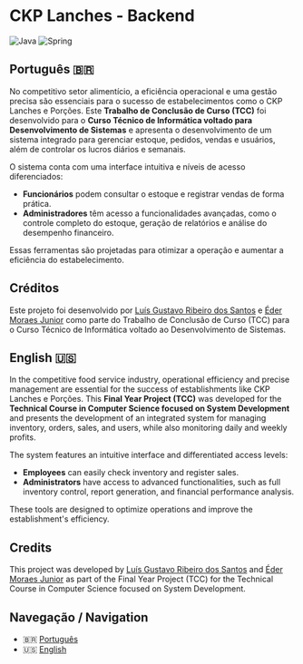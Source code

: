 # CKP Lanches - Backend

![Java](https://img.shields.io/badge/java-%23ED8B00.svg?style=for-the-badge&logo=openjdk&logoColor=white)
![Spring](https://img.shields.io/badge/spring-%236DB33F.svg?style=for-the-badge&logo=spring&logoColor=white)

## Português 🇧🇷  
No competitivo setor alimentício, a eficiência operacional e uma gestão precisa são essenciais para o sucesso de estabelecimentos como o CKP Lanches e Porções. Este **Trabalho de Conclusão de Curso (TCC)** foi desenvolvido para o **Curso Técnico de Informática voltado para Desenvolvimento de Sistemas** e apresenta o desenvolvimento de um sistema integrado para gerenciar estoque, pedidos, vendas e usuários, além de controlar os lucros diários e semanais.  

O sistema conta com uma interface intuitiva e níveis de acesso diferenciados:  
- **Funcionários** podem consultar o estoque e registrar vendas de forma prática.  
- **Administradores** têm acesso a funcionalidades avançadas, como o controle completo do estoque, geração de relatórios e análise do desempenho financeiro.  

Essas ferramentas são projetadas para otimizar a operação e aumentar a eficiência do estabelecimento.  

## Créditos
Este projeto foi desenvolvido por [Luís Gustavo Ribeiro dos Santos](https://github.com/LuisGustavoDev) e [Éder Moraes Junior](https://github.com/Eder-Moraes) como parte do Trabalho de Conclusão de Curso (TCC) para o Curso Técnico de Informática voltado ao Desenvolvimento de Sistemas.


## English 🇺🇸  
In the competitive food service industry, operational efficiency and precise management are essential for the success of establishments like CKP Lanches e Porções. This **Final Year Project (TCC)** was developed for the **Technical Course in Computer Science focused on System Development** and presents the development of an integrated system for managing inventory, orders, sales, and users, while also monitoring daily and weekly profits.  

The system features an intuitive interface and differentiated access levels:  
- **Employees** can easily check inventory and register sales.  
- **Administrators** have access to advanced functionalities, such as full inventory control, report generation, and financial performance analysis.  

These tools are designed to optimize operations and improve the establishment's efficiency.  

## Credits
This project was developed by [Luís Gustavo Ribeiro dos Santos](https://github.com/LuisGustavoDev) and [Éder Moraes Junior](https://github.com/Eder-Moraes) as part of the Final Year Project (TCC) for the Technical Course in Computer Science focused on System Development.

## Navegação / Navigation  

- 🇧🇷 [Português](README_pt.md)
- 🇺🇸 [English](README_en.md)
